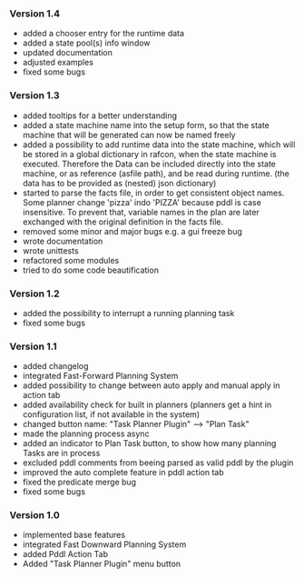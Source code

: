 ### Version 1.4
- added a chooser entry for the runtime data
- added a state pool(s) info window
- updated documentation
- adjusted examples
- fixed some bugs
### Version 1.3
- added tooltips for a better understanding
- added a state machine name into the setup form, so that the state machine that will be generated can now be named freely
- added a possibility to add runtime data into the state machine, which will be stored in a global dictionary in rafcon, when the   state machine is executed. Therefore the Data can be included directly into the state machine, or as reference (asfile path), and be read during runtime. (the data has to be provided as (nested) json dictionary)
- started to parse the facts file, in order to get consistent object names. Some planner change 'pizza' indo 'PIZZA' because pddl is case insensitive. To prevent that, variable names in the plan are later exchanged with the original definition in the facts file.
- removed some minor and major bugs e.g. a gui freeze bug
- wrote documentation
- wrote unittests
- refactored some modules
- tried to do some code beautification
### Version 1.2
- added the possibility to interrupt a running planning task
- fixed some bugs
### Version 1.1
- added changelog
- integrated Fast-Forward Planning System
- added possibility to change between auto apply and manual apply in action tab
- added availability check for built in planners (planners get a hint in configuration list, if not available in the system)
- changed button name: "Task Planner Plugin" --> "Plan Task"
- made the planning process async
- added an indicator to Plan Task button, to show how many planning Tasks are in process
- excluded pddl comments from beeing parsed as valid pddl by the plugin
- improved the auto complete feature in pddl action tab
- fixed the predicate merge bug
- fixed some bugs

### Version 1.0
- implemented base features
- integrated Fast Downward Planning System
- added Pddl Action Tab
- Added "Task Planner Plugin" menu button
